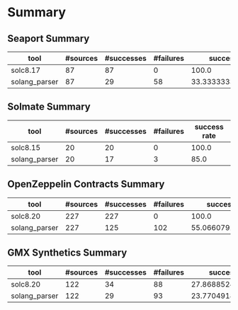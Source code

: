# Summary

## Seaport Summary

| **tool** | **#sources** | **#successes** | **#failures** | **success rate** |
| -------- | ------------ | -------------- | ------------- | ---------------- |
| solc8.17 | 87 | 87 | 0 | 100.0 |
| solang_parser | 87 | 29 | 58 | 33.333333333333336 |

## Solmate Summary

| **tool** | **#sources** | **#successes** | **#failures** | **success rate** |
| -------- | ------------ | -------------- | ------------- | ---------------- |
| solc8.15 | 20 | 20 | 0 | 100.0 |
| solang_parser | 20 | 17 | 3 | 85.0 |

## OpenZeppelin Contracts Summary

| **tool** | **#sources** | **#successes** | **#failures** | **success rate** |
| -------- | ------------ | -------------- | ------------- | ---------------- |
| solc8.20 | 227 | 227 | 0 | 100.0 |
| solang_parser | 227 | 125 | 102 | 55.06607929515418 |

## GMX Synthetics Summary

| **tool** | **#sources** | **#successes** | **#failures** | **success rate** |
| -------- | ------------ | -------------- | ------------- | ---------------- |
| solc8.20 | 122 | 34 | 88 | 27.868852459016395 |
| solang_parser | 122 | 29 | 93 | 23.770491803278688 |
